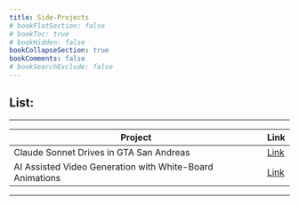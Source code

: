 ```yaml
---
title: Side-Projects
# bookFlatSection: false
# bookToc: true
# bookHidden: false
bookCollapseSection: true
bookComments: false
# bookSearchExclude: false
---
```


## List:

---

| Project | Link | 
| - | - |
| Claude Sonnet Drives in GTA San Andreas | [Link](/side-projects/vlm-drives-in-gta.html) |
| AI Assisted Video Generation with White-Board Animations | [Link](/side-projects/ai-assisted-video-generation.html) |

---